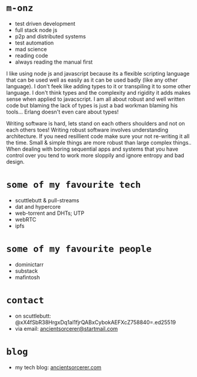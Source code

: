 # `m-onz`

* test driven development
* full stack node js
* p2p and distributed systems
* test automation
* mad science
* reading code
* always reading the manual first

I like using node js and javascript because its a flexible scripting language that can be used well as easily as it can be used badly (like any other language). I don't feek like adding types to it or transpiling it to some other language. I don't think types and the complexity and rigidity it adds makes sense when applied to javacscript. I am all about robust and well written code but blaming the lack of types is just a bad workman blaming his tools... Erlang doesn't even care about types!

Writing software is hard, lets stand on each others shoulders and not on each others toes! Writing robust software involves understanding architecture. If you need resillient code make sure your not re-writing it all the time. Small & simple things are more robust than large complex things.. When dealing with boring sequential apps and systems that you have control over you tend to work more sloppily and ignore entropy and bad design.

# `some of my favourite tech`

* scuttlebutt & pull-streams
* dat and hypercore
* web-torrent and DHTs; UTP
* webRTC
* ipfs

# `some of my favourite people`

* dominictarr
* substack
* mafintosh

# `contact`

* on scuttlebutt: @xX4fSbR38HrgxDq1al1fjrQABxCybokAEFXcZ758840=.ed25519
* via email: ancientsorcerer@startmail.com

# `blog`

* my tech blog: [ancientsorcerer.com](https://ancientsorcerer.com)
